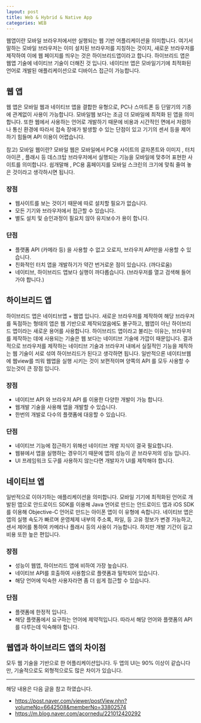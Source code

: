 ```yaml
---
layout: post
title: Web & Hybrid & Native App
categories: WEB
---
```


웹앱이란 모바일 브라우저에서만 실행되는 웹 기반 어플리케이션을 의미합니다. 여기서 말하는 모바일 브라우저는 이미 설치된 브라우저를 지칭하는 것이지, 새로운 브라우저를 제작하여 이에 웹 페이지를 띄우는 것은 하이브리드앱이라고 합니다. 하이브리드 앱은 웹앱 기술에 네이티브 기술이 더해진 것 입니다. 네이티브 앱은 모바일기기에 최적화된 언어로 개발된 애플리케이션으로 디바이스 접근이 가능합니다.

## 웹 앱

웹 앱은 모바일 웹과 네이티브 앱을 결합한 유형으로, PC나 스마트폰 등 단말기의 기종에 관계없이 사용이 가능합니다. 모바일웹 보다는 조금 더 모바일에 최적화 된 앱을 의미 합니다. 또한 웹에서 사용하는 언어로 개발하기 때문에 비용과 시간적인 면에서 저렴하나 통신 환경에 따라서 접속 장애가 발생할 수 있는 단점이 있고 기기의 센서 등을 제어하기 힘들며 API 이용이 어렵습니다.

참고) 모바일 웹이란? 모바일 웹은 모바일에서 PC용 사이트의 글자폰트와 이미지 , 터치 아이콘 , 플래시 등 데스크탑 브라우저에서 실행되는 기능을 모바일에 맞추어 표현한 사이트를 의미합니다. 쉽개말해 , PC용 홈페이지를 모바일 스크린의 크기에 맞춰 줄여 놓은 것이라고 생각하시면 됩니다.

### 장점

- 웹사이트를 보는 것이기 때문에 따로 설치할 필요가 없습니다.
- 모든 기기와 브라우저에서 접근할 수 있습니다.
- 별도 설치 및 승인과정이 필요치 않아 유지보수가 용이 합니다.

### 단점

- 플랫폼 API (카메라 등) 을 사용할 수 없고 오로지, 브라우저 API만을 사용할 수 있습니다.
- 친화적인 터치 앱을 개발하기가 약간 번거로운 점이 있습니다. (까다로움)
- 네이티브, 하이브리드 앱보다 실행이 까다롭습니다. (브라우저를 열고 검색해 들어가야 합니다.)

## 하이브리드 앱

하이브리드 앱은 네이티브앱 + 웹앱 입니다. 새로운 브라우저를 제작하여 해당 브라우저를 독점하는 형태의 앱은 웹 기반으로 제작되었음에도 불구하고, 웹앱이 아닌 하이브리드 앱이라는 새로운 용어를 사용합니다. 하이브리드 앱이라고 불리는 이유는, 브라우저를 제작하는 데에 사용되는 기술은 웹 보다는 네이티브 기술에 가깝이 때문입니다. 결과적으로 브라우저를 제작하는 네이티브 기술과 브라우저 내에서 실질적인 기능을 제작하는 웹 기술이 서로 섞여 하이브리드가 된다고 생각하면 됩니다. 일반적으론 네이티브웹에 웹view를 띄워 웹앱을 실행 시키는 것이 보편적이며 양쪽의 API 를 모두 사용할 수 있는것이 큰 장점 입니다.

### 장점

- 네이티브 API 와 브라우저 API 를 이용한 다양한 개발이 가능 합니다.
- 웹개발 기술을 사용해 앱을 개발할 수 있습니다.
- 한번의 개발로 다수의 플랫폼에 대응할 수 있습니다.

### 단점

- 네이티브 기능에 접근하기 위해선 네이티브 개발 지식이 결국 필요합니다.
- 웹뷰에서 앱을 실행하는 경우이기 때문에 앱의 성능이 곧 브라우저의 성능 입니다.
- UI 프레임워크 도구를 사용하지 않는다면 개발자가 UI를 제작해야 합니다.

## 네이티브 앱

일반적으로 이야기하는 애플리케이션을 의미합니다. 모바일 기기에 최적화된 언어로 개발된 앱으로 안드로이드 SDK를 이용해 Java 언어로 만드는 안드로이드 앱과 iOS SDK를 이용해 Objective-C 언어로 만드는 아이폰 앱이 이 유형에 속합니다. 네이티브 앱은 앱의 실행 속도가 빠르며 운영체제 내부의 주소록, 파일, 등 고유 정보가 변경 가능하고, 센서 제어를 통하여 카메라나 플래시 등의 사용이 가능합니다. 하지만 개발 기간이 길고 비용 또한 높은 편입니다.

### 장점

- 성능이 웹앱, 하이브리드 앱에 비하여 가장 높습니다.
- 네이티브 API를 호출하여 사용함으로 플랫폼과 밀착되어 있습니다.
- 해당 언어에 익숙한 사용자라면 좀 더 쉽게 접근할 수 있습니다.

### 단점

- 플랫폼에 한정적 입니다.
- 해당 플랫폼에서 요구하는 언어에 제약적입니다. 따라서 해당 언어와 플랫폼의 API를 다루는데 익숙해야 합니다.

## 웹앱과 하이브리드 앱의 차이점

모두 웹 기술을 기반으로 한 어플리케이션입니다. 두 앱의 UI는 90% 이상이 같습니다만, 기술적으로도 외형적으로도 많은 차이가 있습니다.

---

해당 내용은 다음 글을 참고 하였습니다.

- https://post.naver.com/viewer/postView.nhn?volumeNo=6642508&memberNo=33802574
- https://m.blog.naver.com/acornedu/221012420292
